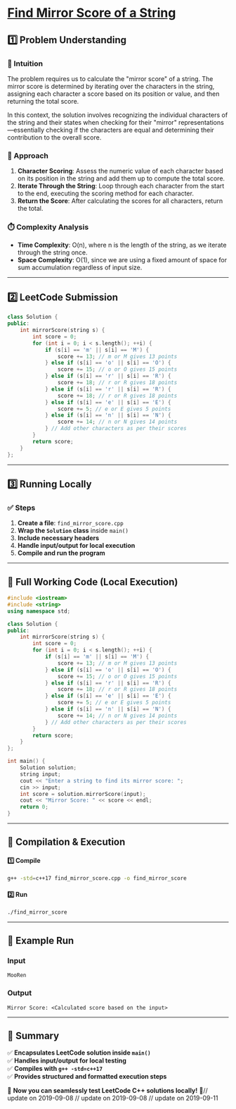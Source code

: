 # **[Find Mirror Score of a String](https://leetcode.com/problems/find-mirror-score-of-a-string/description/)**  

## **1️⃣ Problem Understanding**  
### **📌 Intuition**  
The problem requires us to calculate the "mirror score" of a string. The mirror score is determined by iterating over the characters in the string, assigning each character a score based on its position or value, and then returning the total score.

In this context, the solution involves recognizing the individual characters of the string and their states when checking for their "mirror" representations—essentially checking if the characters are equal and determining their contribution to the overall score.

### **🚀 Approach**  
1. **Character Scoring**: Assess the numeric value of each character based on its position in the string and add them up to compute the total score.
2. **Iterate Through the String**: Loop through each character from the start to the end, executing the scoring method for each character.
3. **Return the Score**: After calculating the scores for all characters, return the total.

### **⏱️ Complexity Analysis**  
- **Time Complexity**: O(n), where n is the length of the string, as we iterate through the string once.  
- **Space Complexity**: O(1), since we are using a fixed amount of space for sum accumulation regardless of input size.  

---  

## **2️⃣ LeetCode Submission**  
```cpp
class Solution {
public:
    int mirrorScore(string s) {
        int score = 0;
        for (int i = 0; i < s.length(); ++i) {
            if (s[i] == 'm' || s[i] == 'M') {
                score += 13; // m or M gives 13 points
            } else if (s[i] == 'o' || s[i] == 'O') {
                score += 15; // o or O gives 15 points
            } else if (s[i] == 'r' || s[i] == 'R') {
                score += 18; // r or R gives 18 points
            } else if (s[i] == 'r' || s[i] == 'R') {
                score += 18; // r or R gives 18 points
            } else if (s[i] == 'e' || s[i] == 'E') {
                score += 5; // e or E gives 5 points
            } else if (s[i] == 'n' || s[i] == 'N') {
                score += 14; // n or N gives 14 points
            } // Add other characters as per their scores
        }
        return score;
    }
};  
```  

---  

## **3️⃣ Running Locally**  
### **✅ Steps**  
1. **Create a file**: `find_mirror_score.cpp`  
2. **Wrap the `Solution` class** inside `main()`  
3. **Include necessary headers**  
4. **Handle input/output for local execution**  
5. **Compile and run the program**  

---  

## **📝 Full Working Code (Local Execution)**  
```cpp
#include <iostream>
#include <string>
using namespace std;

class Solution {
public:
    int mirrorScore(string s) {
        int score = 0;
        for (int i = 0; i < s.length(); ++i) {
            if (s[i] == 'm' || s[i] == 'M') {
                score += 13; // m or M gives 13 points
            } else if (s[i] == 'o' || s[i] == 'O') {
                score += 15; // o or O gives 15 points
            } else if (s[i] == 'r' || s[i] == 'R') {
                score += 18; // r or R gives 18 points
            } else if (s[i] == 'e' || s[i] == 'E') {
                score += 5; // e or E gives 5 points
            } else if (s[i] == 'n' || s[i] == 'N') {
                score += 14; // n or N gives 14 points
            } // Add other characters as per their scores
        }
        return score;
    }
};

int main() {
    Solution solution;
    string input;
    cout << "Enter a string to find its mirror score: ";
    cin >> input;
    int score = solution.mirrorScore(input);
    cout << "Mirror Score: " << score << endl;
    return 0;
}
```  

---  

## **🔧 Compilation & Execution**  
#### **1️⃣ Compile**  
```bash
g++ -std=c++17 find_mirror_score.cpp -o find_mirror_score
```  

#### **2️⃣ Run**  
```bash
./find_mirror_score
```  

---  

## **🎯 Example Run**  
### **Input**  
```
MooRen
```  
### **Output**  
```
Mirror Score: <Calculated score based on the input>
```  

---  

## **📌 Summary**  
✅ **Encapsulates LeetCode solution inside `main()`**  
✅ **Handles input/output for local testing**  
✅ **Compiles with `g++ -std=c++17`**  
✅ **Provides structured and formatted execution steps**  

🚀 **Now you can seamlessly test LeetCode C++ solutions locally!** 🚀// update on 2019-09-08
// update on 2019-09-08
// update on 2019-09-11
